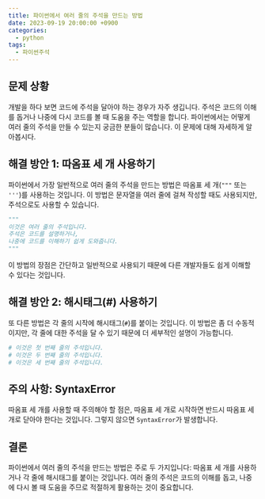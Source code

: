 ```yaml
---
title: 파이썬에서 여러 줄의 주석을 만드는 방법
date: 2023-09-19 20:00:00 +0900
categories:
  - python
tags:
  - 파이썬주석
---
```


## 문제 상황

개발을 하다 보면 코드에 주석을 달아야 하는 경우가 자주 생깁니다. 주석은 코드의 이해를 돕거나 나중에 다시 코드를 볼 때 도움을 주는 역할을 합니다. 파이썬에서는 어떻게 여러 줄의 주석을 만들 수 있는지 궁금한 분들이 많습니다. 이 문제에 대해 자세하게 알아봅시다.

## 해결 방안 1: 따옴표 세 개 사용하기

파이썬에서 가장 일반적으로 여러 줄의 주석을 만드는 방법은 따옴표 세 개(`"""` 또는 `'''`)를 사용하는 것입니다. 이 방법은 문자열을 여러 줄에 걸쳐 작성할 때도 사용되지만, 주석으로도 사용할 수 있습니다.

```python
"""
이것은 여러 줄의 주석입니다.
주석은 코드를 설명하거나,
나중에 코드를 이해하기 쉽게 도와줍니다.
"""
```

이 방법의 장점은 간단하고 일반적으로 사용되기 때문에 다른 개발자들도 쉽게 이해할 수 있다는 것입니다.

## 해결 방안 2: 해시태그(#) 사용하기

또 다른 방법은 각 줄의 시작에 해시태그(`#`)를 붙이는 것입니다. 이 방법은 좀 더 수동적이지만, 각 줄에 대한 주석을 달 수 있기 때문에 더 세부적인 설명이 가능합니다.

```python
# 이것은 첫 번째 줄의 주석입니다.
# 이것은 두 번째 줄의 주석입니다.
# 이것은 세 번째 줄의 주석입니다.
```

## 주의 사항: SyntaxError

따옴표 세 개를 사용할 때 주의해야 할 점은, 따옴표 세 개로 시작하면 반드시 따옴표 세 개로 닫아야 한다는 것입니다. 그렇지 않으면 `SyntaxError`가 발생합니다.

## 결론

파이썬에서 여러 줄의 주석을 만드는 방법은 주로 두 가지입니다: 따옴표 세 개를 사용하거나 각 줄에 해시태그를 붙이는 것입니다. 여러 줄의 주석은 코드의 이해를 돕고, 나중에 다시 볼 때 도움을 주므로 적절하게 활용하는 것이 중요합니다.